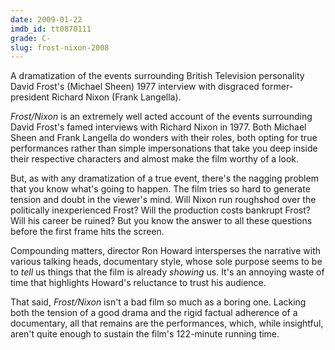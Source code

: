```yaml
---
date: 2009-01-22
imdb_id: tt0870111
grade: C-
slug: frost-nixon-2008
---
```


A dramatization of the events surrounding British Television personality David Frost's (Michael Sheen) 1977 interview with disgraced former-president Richard Nixon (Frank Langella).

_Frost/Nixon_ is an extremely well acted account of the events surrounding David Frost's famed interviews with Richard Nixon in 1977. Both Michael Sheen and Frank Langella do wonders with their roles, both opting for true performances rather than simple impersonations that take you deep inside their respective characters and almost make the film worthy of a look.

But, as with any dramatization of a true event, there's the nagging problem that you know what's going to happen. The film tries so hard to generate tension and doubt in the viewer's mind. Will Nixon run roughshod over the politically inexperienced Frost? Will the production costs bankrupt Frost? Will his career be ruined? But you know the answer to all these questions before the first frame hits the screen.

Compounding matters, director Ron Howard intersperses the narrative with various talking heads, documentary style, whose sole purpose seems to be to _tell_ us things that the film is already _showing_ us. It's an annoying waste of time that highlights Howard's reluctance to trust his audience.

That said, _Frost/Nixon_ isn't a bad film so much as a boring one. Lacking both the tension of a good drama and the rigid factual adherence of a documentary, all that remains are the performances, which, while insightful, aren't quite enough to sustain the film's 122-minute running time.
